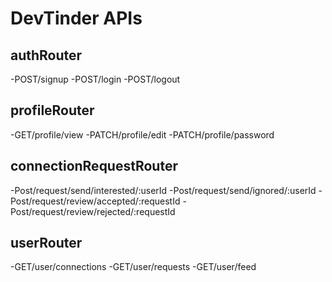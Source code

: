 # DevTinder APIs

## authRouter
-POST/signup
-POST/login
-POST/logout

## profileRouter
-GET/profile/view
-PATCH/profile/edit
-PATCH/profile/password

## connectionRequestRouter
-Post/request/send/interested/:userId
-Post/request/send/ignored/:userId
-Post/request/review/accepted/:requestId
-Post/request/review/rejected/:requestId

## userRouter
-GET/user/connections
-GET/user/requests
-GET/user/feed
